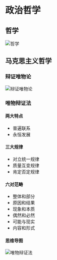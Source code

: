 # 政治哲学

## 哲学

![哲学](https://raw.githubusercontent.com/pushmetop/civil-service-exam/master/assets/images/哲学.png)

## 马克思主义哲学

### 辩证唯物论

![辩证唯物论](https://raw.githubusercontent.com/pushmetop/civil-service-exam/master/assets/images/辩证唯物论.png)

### 唯物辩证法

#### 两大特点

* 普遍联系
* 永恒发展

#### 三大规律

* 对立统一规律
* 质量互变规律
* 肯定否定规律

#### 六对范畴

* 整体和部分
* 原因和结果
* 现象和本质
* 偶然和必然
* 可能与现实
* 内容和形式

#### 思维导图

![唯物辩证法](https://raw.githubusercontent.com/pushmetop/civil-service-exam/master/assets/images/唯物辩证法.png)